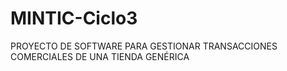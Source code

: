# MINTIC-Ciclo3
PROYECTO DE SOFTWARE PARA GESTIONAR TRANSACCIONES COMERCIALES DE UNA TIENDA GENÉRICA
